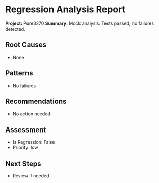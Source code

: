 # Regression Analysis Report

**Project:** Pure3270
**Summary:** Mock analysis: Tests passed, no failures detected.

## Root Causes
- None

## Patterns
- No failures

## Recommendations
- No action needed

## Assessment
- Is Regression: False
- Priority: low

## Next Steps
- Review if needed
